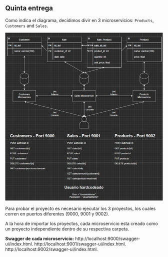 ## Quinta entrega

Como indica el diagrama, decidimos divir en 3 microservicios: `Products`, `Customers` and `Sales`.

![diagrama](https://github.com/ezequielcinalli/tpe-arquitecturas-web/blob/main/TP5/TP5.png)

Para probar el proyecto es necesario ejecutar los 3 proyectos, los cuales corren en puertos diferentes (9000, 9001 y 9002).

A la hora de importar los proyectos, cada microservicio esta creado como un proyecto independiente dentro de su respectiva carpeta.

**Swagger de cada microservicio:**
http://localhost:9000/swagger-ui/index.html.
http://localhost:9001/swagger-ui/index.html.
http://localhost:9002/swagger-ui/index.html.

